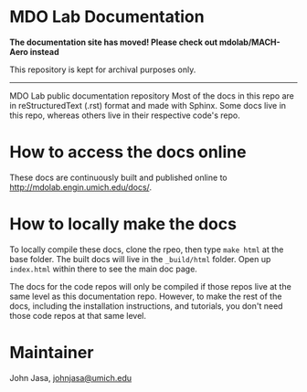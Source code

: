 # MDO Lab Documentation #

**The documentation site has moved! Please check out mdolab/MACH-Aero instead**

This repository is kept for archival purposes only.

-----------------------------------------------------------------------------------------------------

MDO Lab public documentation repository
Most of the docs in this repo are in reStructuredText (.rst) format and made with Sphinx.
Some docs live in this repo, whereas others live in their respective code's repo.

# How to access the docs online #

These docs are continuously built and published online to http://mdolab.engin.umich.edu/docs/.

# How to locally make the docs #

To locally compile these docs, clone the rpeo, then type `make html` at the base folder.
The built docs will live in the `_build/html` folder.
Open up `index.html` within there to see the main doc page.

The docs for the code repos will only be compiled if those repos live at the same level as this documentation repo.
However, to make the rest of the docs, including the installation instructions, and tutorials, you don't need those code repos at that same level.

# Maintainer #

John Jasa, johnjasa@umich.edu

